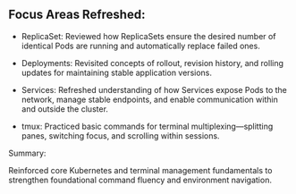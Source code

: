 
## Focus Areas Refreshed:

- ReplicaSet: Reviewed how ReplicaSets ensure the desired number of identical Pods are running and automatically replace failed ones.

- Deployments: Revisited concepts of rollout, revision history, and rolling updates for maintaining stable application versions.

- Services: Refreshed understanding of how Services expose Pods to the network, manage stable endpoints, and enable communication within and outside the cluster.

- tmux: Practiced basic commands for terminal multiplexing—splitting panes, switching focus, and scrolling within sessions.

Summary:

Reinforced core Kubernetes and terminal management fundamentals to strengthen foundational command fluency and environment navigation.
